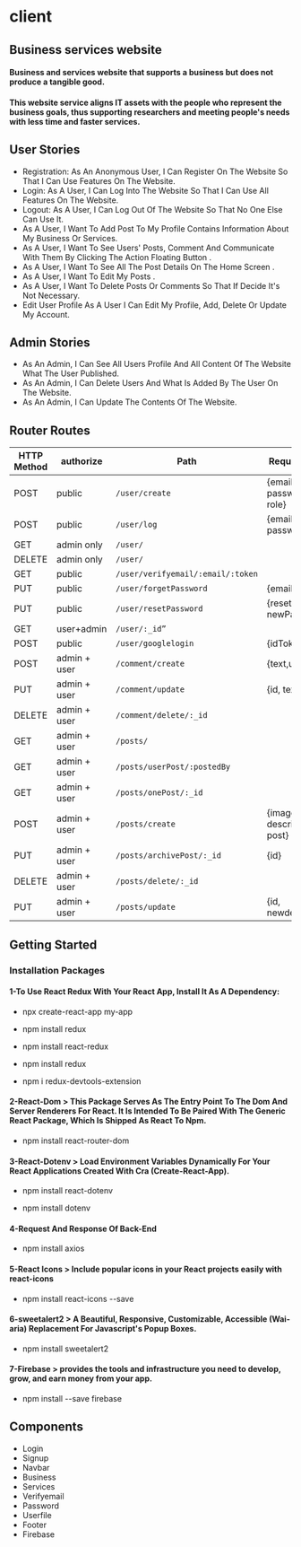 # client

## Business services website
#### Business and services website that supports a business but does not produce a tangible good.
#### This website service aligns IT assets with the people who represent the business goals, thus supporting researchers and meeting people's needs with less time and faster services.

## User Stories
- Registration: As An Anonymous User, I Can Register On The Website So That I Can Use Features On The Website.
- Login: As A User, I Can Log Into The Website So That I Can Use All Features On The Website.
- Logout: As A User, I Can Log Out Of The Website So That No One Else Can Use It.
- As A User, I Want To Add Post  To My Profile  Contains Information About My Business Or Services.
- As A User, I Want To  See Users' Posts, Comment And Communicate With Them By Clicking The Action Floating Button .
- As A User, I Want To See All The Post Details On The Home Screen .
- As A User, I Want To Edit My Posts .
- As A User, I Want To Delete Posts Or Comments So That If Decide It's Not Necessary.
- Edit User Profile As A User I Can Edit My Profile, Add, Delete Or Update My Account.
## Admin Stories
- As An Admin, I Can See All Users Profile And All Content Of The Website What The User Published.
- As An Admin,  I Can Delete Users And What Is Added By The User On The Website.
- As An Admin, I Can Update The Contents Of The Website.

## Router Routes
HTTP Method  | authorize    |   Path                               | Request Body
------------- | -----------  | ---------------------------           |----------------------
POST         | public     |`/user/create`                         |{email, password, role}
POST         | public    |`/user/log`                            |{email, password}
GET          | admin only   |`/user/`                               |
DELETE       | admin only   |`/user/`                               |
GET          | public   |`/user/verifyemail/:email/:token`     |
PUT          | public     |`/user/forgetPassword`                 |{email}
PUT          | public    |`/user/resetPassword`                  |{resetLink, newPassword}
GET          | user+admin   |`/user/:_id”`                          |
POST         | public    |`/user/googlelogin`                    |{idToken}
POST         | admin + user |`/comment/create`                      |{text,user,Post}
PUT          | admin + user |`/comment/update`                      |{id, text}
DELETE       | admin + user |`/comment/delete/:_id`                 |
GET          | admin + user |`/posts/`                              |
GET          | admin + user |`/posts/userPost/:postedBy`            |
GET          | admin + user |`/posts/onePost/:_id`                  |
POST         | admin + user |`/posts/create`                        |{image, description, post}
PUT          | admin + user |`/posts/archivePost/:_id`              |{id}
DELETE       | admin + user |`/posts/delete/:_id`                   |
PUT          | admin + user |`/posts/update`                        |{id, newdescribe}

## Getting Started
### Installation Packages
#### 1-To Use React Redux With Your React App, Install It As A Dependency:
- npx create-react-app my-app
>>>
- npm install redux
>>>
- npm install react-redux
>>> 
-  npm install redux
>>>  
- npm i redux-devtools-extension
#### 2-React-Dom > This Package Serves As The Entry Point To The Dom And Server Renderers For React. It Is Intended To Be Paired With The Generic React Package, Which Is Shipped As React To Npm.
- npm install react-router-dom
#### 3-React-Dotenv > Load Environment Variables Dynamically For Your React Applications Created With Cra (Create-React-App).
- npm install react-dotenv
>>> 
- npm install dotenv
#### 4-Request And Response Of Back-End
- npm install axios
#### 5-React Icons > Include popular icons in your React projects easily with react-icons
- npm install react-icons --save
#### 6-sweetalert2 > A Beautiful, Responsive, Customizable, Accessible (Wai-aria) Replacement For Javascript's Popup Boxes.
- npm install sweetalert2
#### 7-Firebase > provides the tools and infrastructure you need to develop, grow, and earn money from your app. 
- npm install --save firebase
## Components
- Login
- Signup
- Navbar
- Business 
- Services
- Verifyemail
- Password
- Userfile
- Footer
- Firebase
